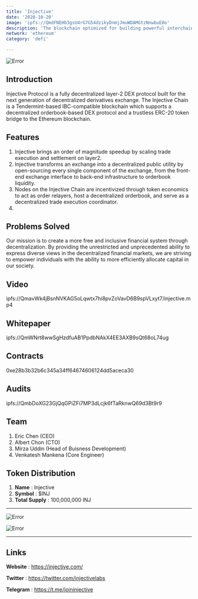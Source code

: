 ```yaml
---
title: 'Injective'
date: '2020-10-20'
image: 'ipfs://QmdFNEHb3gsU4rG7G54dzikyDnmjJmuWDAMGtzNnwbuE8o'
description: 'The blockchain optimized for building powerful interchain DeFi apps'
network: 'ethereum'
category: 'defi'

---
```


![Error](ipfs://QmPQuwrETMFN23pwBy38TTMf1S39R5y3PbCMWevUXM1yez)

## Introduction
Injective Protocol is a fully decentralized layer-2 DEX protocol built for the next generation of decentralized derivatives exchange. The Injective Chain is a Tendermint-based IBC-compatible blockchain which supports a decentralized orderbook-based DEX protocol and a trustless ERC-20 token bridge to the Ethereum blockchain.

## Features

1. Injective brings an order of magnitude speedup by scaling trade execution and settlement on layer2.
2. Injective transforms an exchange into a decentralized public utility by open-sourcing every single component of the exchange, from the front-end exchange interface to back-end infrastructure to orderbook liquidity.
3. Nodes on the Injective Chain are incentivized through token economics to act as order relayers, host a decentralized orderbook, and serve as a decentralized trade execution coordinator.
4. 

## Problems Solved

Our mission is to create a more free and inclusive financial system through decentralization. By providing the unrestricted and unprecedented ability to express diverse views in the decentralized financial markets, we are striving to empower individuals with the ability to more efficiently allocate capital in our society.

## Video

ipfs://QmavWk4jBsnNVKAG5oLqwtx7hi8pvZoVavD6B9spVLxyt7/injective.mp4

## Whitepaper

ipfs://QmWNrt8wwSgHzdfuAB1PpdbNAkX4EE3AXB9sQt68oL74ug

## Contracts
0xe28b3b32b6c345a34ff64674606124dd5aceca30


## Audits

ipfs://QmbDoXG23GjQqGPiZFi7MP3dLcjk6fTaRknwQ69d3Bt9r9


## Team
1. Eric Chen (CEO)
2. Albert Chon (CTO)
3. Mirza Uddin (Head of Buisness Development)
4. Venkatesh Mankena (Core Engineer)



## Token Distribution

1. **Name** : Injective
2. **Symbol** : $INJ
3. **Total Supply** : 100,000,000 INJ


---

![Error](ipfs://QmRaWFNBYCqxUci2J3eKS5yyTvFKktCf8hLjUuiCovCuMT)


![Error](ipfs://Qmd9GzWacmfPa9Lt9xSWDFhJG7HbMNvGPfDTYLcWN14M9n)



---

## Links

**Website** : <https://injective.com/>

**Twitter** : <https://twitter.com/injectivelabs>

**Telegram** : <https://t.me/joininjective>
